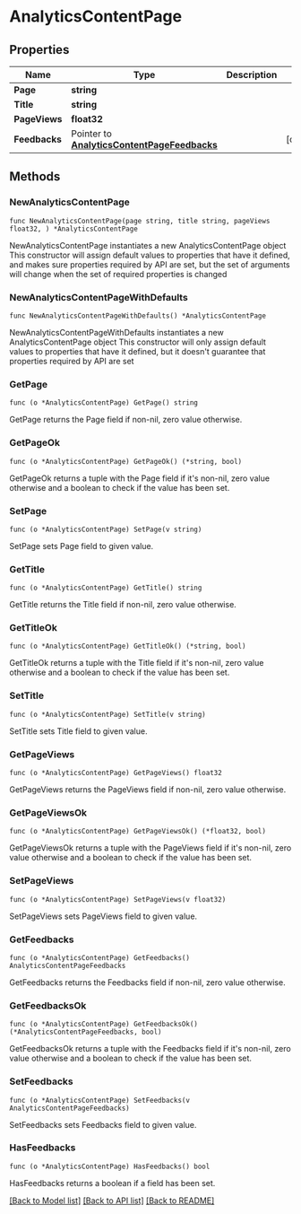 # AnalyticsContentPage

## Properties

Name | Type | Description | Notes
------------ | ------------- | ------------- | -------------
**Page** | **string** |  | 
**Title** | **string** |  | 
**PageViews** | **float32** |  | 
**Feedbacks** | Pointer to [**AnalyticsContentPageFeedbacks**](AnalyticsContentPageFeedbacks.md) |  | [optional] 

## Methods

### NewAnalyticsContentPage

`func NewAnalyticsContentPage(page string, title string, pageViews float32, ) *AnalyticsContentPage`

NewAnalyticsContentPage instantiates a new AnalyticsContentPage object
This constructor will assign default values to properties that have it defined,
and makes sure properties required by API are set, but the set of arguments
will change when the set of required properties is changed

### NewAnalyticsContentPageWithDefaults

`func NewAnalyticsContentPageWithDefaults() *AnalyticsContentPage`

NewAnalyticsContentPageWithDefaults instantiates a new AnalyticsContentPage object
This constructor will only assign default values to properties that have it defined,
but it doesn't guarantee that properties required by API are set

### GetPage

`func (o *AnalyticsContentPage) GetPage() string`

GetPage returns the Page field if non-nil, zero value otherwise.

### GetPageOk

`func (o *AnalyticsContentPage) GetPageOk() (*string, bool)`

GetPageOk returns a tuple with the Page field if it's non-nil, zero value otherwise
and a boolean to check if the value has been set.

### SetPage

`func (o *AnalyticsContentPage) SetPage(v string)`

SetPage sets Page field to given value.


### GetTitle

`func (o *AnalyticsContentPage) GetTitle() string`

GetTitle returns the Title field if non-nil, zero value otherwise.

### GetTitleOk

`func (o *AnalyticsContentPage) GetTitleOk() (*string, bool)`

GetTitleOk returns a tuple with the Title field if it's non-nil, zero value otherwise
and a boolean to check if the value has been set.

### SetTitle

`func (o *AnalyticsContentPage) SetTitle(v string)`

SetTitle sets Title field to given value.


### GetPageViews

`func (o *AnalyticsContentPage) GetPageViews() float32`

GetPageViews returns the PageViews field if non-nil, zero value otherwise.

### GetPageViewsOk

`func (o *AnalyticsContentPage) GetPageViewsOk() (*float32, bool)`

GetPageViewsOk returns a tuple with the PageViews field if it's non-nil, zero value otherwise
and a boolean to check if the value has been set.

### SetPageViews

`func (o *AnalyticsContentPage) SetPageViews(v float32)`

SetPageViews sets PageViews field to given value.


### GetFeedbacks

`func (o *AnalyticsContentPage) GetFeedbacks() AnalyticsContentPageFeedbacks`

GetFeedbacks returns the Feedbacks field if non-nil, zero value otherwise.

### GetFeedbacksOk

`func (o *AnalyticsContentPage) GetFeedbacksOk() (*AnalyticsContentPageFeedbacks, bool)`

GetFeedbacksOk returns a tuple with the Feedbacks field if it's non-nil, zero value otherwise
and a boolean to check if the value has been set.

### SetFeedbacks

`func (o *AnalyticsContentPage) SetFeedbacks(v AnalyticsContentPageFeedbacks)`

SetFeedbacks sets Feedbacks field to given value.

### HasFeedbacks

`func (o *AnalyticsContentPage) HasFeedbacks() bool`

HasFeedbacks returns a boolean if a field has been set.


[[Back to Model list]](../README.md#documentation-for-models) [[Back to API list]](../README.md#documentation-for-api-endpoints) [[Back to README]](../README.md)


